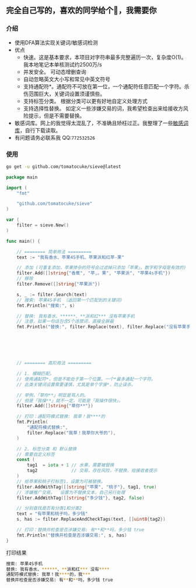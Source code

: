 ## 完全自己写的，喜欢的同学给个🌟，我需要你

### 介绍
- 使用DFA算法实现关键词/敏感词检测
- 优点
	- 快速。这是基本要求，本项目对字符串最多完整遍历一次，复杂度O(1)。我本地笔记本单核测试约2500万/s
	- 并发安全。 可动态增删查询
	- 自动忽略英文大小写和常见中英文符号
	- 支持通配符*。通配符不可放在第一位，一个通配符任意匹配一个字符。杀伤范围巨大，关键词设置须谨慎些。
	- 支持标签分类。 根据分类可以更有好地自定义处理方式
	- 支持选择性替换。 如定义一些涉嫌交易的词，我希望检查出来给接收方风险提示，但是不需要替换。
- 敏感词库。网上的我觉得太混乱了，不准确且矫枉过正。我整理了一些[敏感词库](https://github.com/kikiakikia/keyword)，自行下载读取。
- 有问题请务必联系我 QQ:`772532526`

### 使用

```sh
go get -u github.com/tomatocuke/sieve@latest
```

```go
package main

import (
	"fmt"

	"github.com/tomatocuke/sieve"
)

var (
	filter = sieve.New()
)

func main() {

	// ======== 简单用法 =========
	text := "我有香水、苹果4S手机、苹果派和红苹-果"

	// 添加 (可重复添加，苹果掺杂的符号会过滤掉只添加「苹果」。数字和字母是有效的)
	filter.Add([]string{"香蕉", "苹,。果", "苹果派", "苹果4s手机"})
	// 移除
	filter.Remove([]string{"苹果派"})

	s, _ := filter.Search(text)
	// 搜索: 苹果4S手机 （返回第一个匹配到的关键词)
	fmt.Println("搜索:", s)

	// 替换: 我有香水、******、**派和红*** 没有苹果手机
	// 注意，如果一句话包含5个违禁词，直接全屏蔽
	fmt.Println("替换:", filter.Replace(text), filter.Replace("没有苹果手机"))






	// ======== 高阶用法 =========

	// 1. 模糊匹配。
	// 使用通配符*，但是不能处于第一个位置。一个*最多通配一个字符。
	// 此类关键词设置需要谨慎，尤其是单个字接*，防止误杀。

	// 举例，「草你**」明显是骂人的。
	// 但是「我操**」就不一定，可能是「我操作很快」。
	filter.Add([]string{"草你**"})

	// 打印：通配符模式替换: 我草！我****的
	fmt.Println(
		"通配符模式替换:",
		filter.Replace("我草！我草你大爷的"), 
	)

	// 2. 标签分类 和 默认替换
	// 需要自定义标签
	const (
		tag1  = iota + 1 // 水果，需要被替换
		tag2             // 交易，存在风险，不替换，给接收者提示
	)
	// 给苹果和桃子打标签1，设置为可被替换。
	filter.AddWithTag([]string{"苹果", "桃子"}, tag1, true)
	// 涉嫌推广交易。  设置为不替换文本，自己另行处理
	filter.AddWithTag([]string{"多少钱"}, tag2, false)

	// 分别查找是否有分类1和分类2
	text = "有苹果和桃子吗，多少钱"
	s, has := filter.ReplaceAndCheckTags(text, []uint8{tag2})

	// 打印：替换并检查是否涉嫌交易: 有**和**吗，多少钱 true
	fmt.Println("替换并检查是否涉嫌交易:", s, has)
}

```
打印结果
```sh
搜索: 苹果4S手机
替换: 我有香水、******、**派和红*** 没有****
通配符模式替换: 我草！我****的，我***
替换并检查是否涉嫌交易: 有**和**吗，多少钱 true
```
